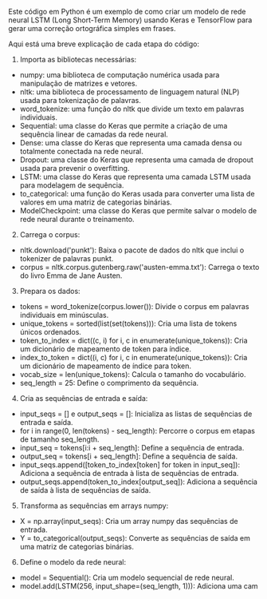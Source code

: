 <div class="markdown prose w-full break-words dark:prose-invert dark">
    <p>Este código em Python é um exemplo de como criar um modelo de rede neural LSTM (Long Short-Term Memory) usando
        Keras e TensorFlow para gerar uma correção ortográfica simples em frases.</p>
    <p>Aqui está uma breve explicação de cada etapa do código:</p>
    <ol>
        <li>Importa as bibliotecas necessárias:</li>
    </ol>
    <ul>
        <li>numpy: uma biblioteca de computação numérica usada para manipulação de matrizes e vetores.</li>
        <li>nltk: uma biblioteca de processamento de linguagem natural (NLP) usada para tokenização de palavras.</li>
        <li>word_tokenize: uma função do nltk que divide um texto em palavras individuais.</li>
        <li>Sequential: uma classe do Keras que permite a criação de uma sequência linear de camadas da rede neural.
        </li>
        <li>Dense: uma classe do Keras que representa uma camada densa ou totalmente conectada na rede neural.</li>
        <li>Dropout: uma classe do Keras que representa uma camada de dropout usada para prevenir o overfitting.</li>
        <li>LSTM: uma classe do Keras que representa uma camada LSTM usada para modelagem de sequência.</li>
        <li>to_categorical: uma função do Keras usada para converter uma lista de valores em uma matriz de categorias
            binárias.</li>
        <li>ModelCheckpoint: uma classe do Keras que permite salvar o modelo de rede neural durante o treinamento.</li>
    </ul>
    <ol start="2">
        <li>Carrega o corpus:</li>
    </ol>
    <ul>
        <li>nltk.download('punkt'): Baixa o pacote de dados do nltk que inclui o tokenizer de palavras punkt.</li>
        <li>corpus = nltk.corpus.gutenberg.raw('austen-emma.txt'): Carrega o texto do livro Emma de Jane Austen.</li>
    </ul>
    <ol start="3">
        <li>Prepara os dados:</li>
    </ol>
    <ul>
        <li>tokens = word_tokenize(corpus.lower()): Divide o corpus em palavras individuais em minúsculas.</li>
        <li>unique_tokens = sorted(list(set(tokens))): Cria uma lista de tokens únicos ordenados.</li>
        <li>token_to_index = dict((c, i) for i, c in enumerate(unique_tokens)): Cria um dicionário de mapeamento de
            token para índice.</li>
        <li>index_to_token = dict((i, c) for i, c in enumerate(unique_tokens)): Cria um dicionário de mapeamento de
            índice para token.</li>
        <li>vocab_size = len(unique_tokens): Calcula o tamanho do vocabulário.</li>
        <li>seq_length = 25: Define o comprimento da sequência.</li>
    </ul>
    <ol start="4">
        <li>Cria as sequências de entrada e saída:</li>
    </ol>
    <ul>
        <li>input_seqs = [] e output_seqs = []: Inicializa as listas de sequências de entrada e saída.</li>
        <li>for i in range(0, len(tokens) - seq_length): Percorre o corpus em etapas de tamanho seq_length.</li>
        <li>input_seq = tokens[i:i + seq_length]: Define a sequência de entrada.</li>
        <li>output_seq = tokens[i + seq_length]: Define a sequência de saída.</li>
        <li>input_seqs.append([token_to_index[token] for token in input_seq]): Adiciona a sequência de entrada à lista
            de sequências de entrada.</li>
        <li>output_seqs.append(token_to_index[output_seq]): Adiciona a sequência de saída à lista de sequências de
            saída.</li>
    </ul>
    <ol start="5">
        <li>Transforma as sequências em arrays numpy:</li>
    </ol>
    <ul>
        <li>X = np.array(input_seqs): Cria um array numpy das sequências de entrada.</li>
        <li>Y = to_categorical(output_seqs): Converte as sequências de saída em uma matriz de categorias binárias.</li>
    </ul>
    <ol start="6">
        <li>Define o modelo da rede neural:</li>
    </ol>
    <ul>
        <li>model = Sequential(): Cria um modelo sequencial de rede neural.</li>
        <li>model.add(LSTM(256, input_shape=(seq_length, 1))): Adiciona uma cam</li>
    </ul>
</div>
